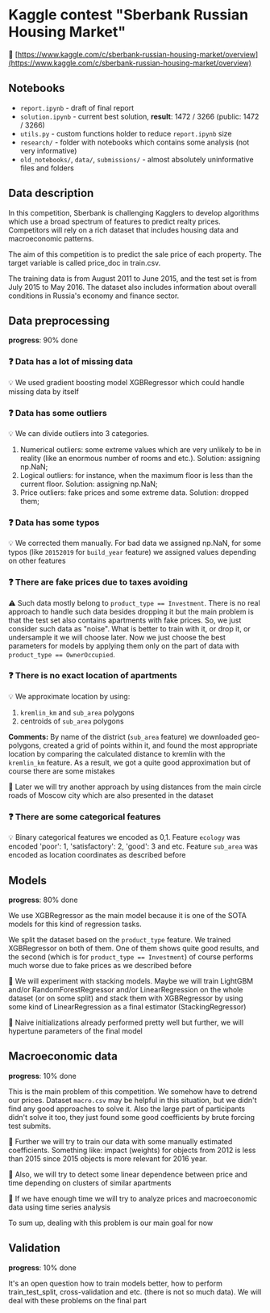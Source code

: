 # Kaggle contest "Sberbank Russian Housing Market"

:link: [https://www.kaggle.com/c/sberbank-russian-housing-market/overview](https://www.kaggle.com/c/sberbank-russian-housing-market/overview)

## Notebooks
* `report.ipynb` - draft of final report
* `solution.ipynb` - current best solution, **result**: 1472 / 3266 (public: 1472 / 3266)
* `utils.py` - custom functions holder to reduce `report.ipynb` size
* `research/` - folder with notebooks which contains some analysis (not very informative)
* `old_notebooks/`, `data/`, `submissions/` - almost absolutely uninformative files and folders

## Data description

In this competition, Sberbank is challenging Kagglers to develop algorithms which use a broad spectrum of features to predict realty prices. Competitors will rely on a rich dataset that includes housing data and macroeconomic patterns. 

The aim of this competition is to predict the sale price of each property. The target variable is called price_doc in train.csv.

The training data is from August 2011 to June 2015, and the test set is from July 2015 to May 2016. The dataset also includes information about overall conditions in Russia's economy and finance sector. 

## Data preprocessing
**progress**: 90% done

### :question: Data has a lot of missing data
:bulb: We used gradient boosting model XGBRegressor which could handle missing data by itself

### :question: Data has some outliers
:bulb: We can divide outliers into 3 categories.

1. Numerical outliers: some extreme values which are very unlikely to be in reality (like an enormous number of rooms and etc.). Solution: assigning np.NaN;
2. Logical outliers: for instance, when the maximum floor is less than the current floor. Solution: assigning np.NaN;
3. Price outliers: fake prices and some extreme data. Solution: dropped them;

### :question: Data has some typos
:bulb: We corrected them manually. For bad data we assigned np.NaN, for some typos (like `20152019` for `build_year` feature) we assigned values depending on other features

### :question: There are fake prices due to taxes avoiding
:warning: Such data mostly belong to `product_type == Investment`. There is no real approach to handle such data besides dropping it but the main problem is that the test set also contains apartments with fake prices. So, we just consider such data as "noise". What is better to train with it, or drop it, or undersample it we will choose later. Now we just choose the best parameters for models by applying them only on the part of data with `product_type == OwnerOccupied`.

### :question: There is no exact location of apartments
:bulb: We approximate location by using:
1. `kremlin_km` and `sub_area` polygons
2. centroids of `sub_area` polygons

**Comments:** By name of the district (`sub_area` feature) we downloaded geo-polygons, created a grid of points within it, and found the most appropriate location by comparing the calculated distance to kremlin with the `kremlin_km` feature. As a result, we got a quite good approximation but of course there are some mistakes

:thought_balloon: Later we will try another approach by using distances from the main circle roads of Moscow city which are also presented in the dataset

### :question: There are some categorical features
:bulb: Binary categorical features we encoded as 0,1. Feature `ecology` was encoded 'poor': 1, 'satisfactory': 2, 'good': 3 and etc. Feature `sub_area` was encoded as location coordinates as described before

## Models
**progress**: 80% done

We use XGBRegressor as the main model because it is one of the SOTA models for this kind of regression tasks.

We split the dataset based on the `product_type` feature. We trained XGBRegressor on both of them. One of them shows quite good results, and the second (which is for `product_type == Investment`) of course performs much worse due to fake prices as we described before

:thought_balloon: We will experiment with stacking models. Maybe we will train LightGBM and/or RandomForestRegressor and/or LinearRegression on the whole dataset (or on some split) and stack them with XGBRegressor by using some kind of LinearRegression as a final estimator (StackingRegressor)

:thought_balloon: Naive initializations already performed pretty well but further, we will hypertune parameters of the final model

## Macroeconomic data
**progress**: 10% done

This is the main problem of this competition. We somehow have to detrend our prices. Dataset `macro.csv` may be helpful in this situation, but we didn't find any good approaches to solve it. Also the large part of participants didn't solve it too, they just found some good coefficients by brute forcing test submits.

:thought_balloon: Further we will try to train our data with some manually estimated coefficients. Something like: impact (weights) for objects from 2012 is less than 2015 since 2015 objects is more relevant for 2016 year.

:thought_balloon: Also, we will try to detect some linear dependence between price and time depending on clusters of similar apartments

:thought_balloon: If we have enough time we will try to analyze prices and macroeconomic data using time series analysis

To sum up, dealing with this problem is our main goal for now 

## Validation
**progress**: 10% done

It's an open question how to train models better, how to perform train_test_split, cross-validation and etc. (there is not so much data). We will deal with these problems on the final part

